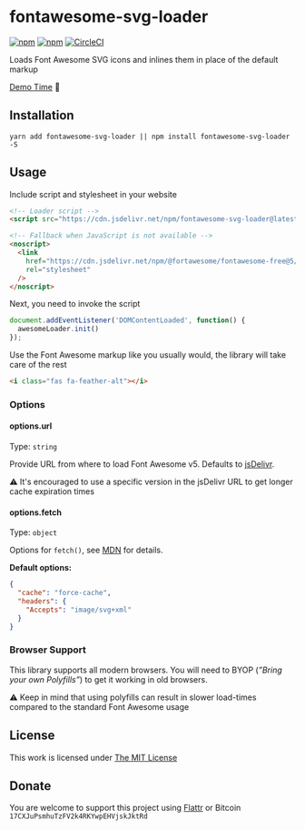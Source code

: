 # fontawesome-svg-loader

[![npm](https://flat.badgen.net/npm/license/fontawesome-svg-loader)](https://www.npmjs.org/package/fontawesome-svg-loader)
[![npm](https://flat.badgen.net/npm/v/fontawesome-svg-loader)](https://www.npmjs.org/package/fontawesome-svg-loader)
[![CircleCI](https://flat.badgen.net/circleci/github/idleberg/fontawesome-svg-loader)](https://circleci.com/gh/idleberg/fontawesome-svg-loader)

Loads Font Awesome SVG icons and inlines them in place of the default markup

[Demo Time](https://codepen.io/idleberg/full/eYYYMPY) 🙌

## Installation

`yarn add fontawesome-svg-loader || npm install fontawesome-svg-loader -S`

## Usage

Include script and stylesheet in your website

```html
<!-- Loader script -->
<script src="https://cdn.jsdelivr.net/npm/fontawesome-svg-loader@latest/dist/fontawesome-svg-loader.js" async></script>

<!-- Fallback when JavaScript is not available -->
<noscript>
  <link
    href="https://cdn.jsdelivr.net/npm/@fortawesome/fontawesome-free@5/css/all.min.css"
    rel="stylesheet"
  />
</noscript>
```

Next, you need to invoke the script

```js
document.addEventListener('DOMContentLoaded', function() {
  awesomeLoader.init()
});
```

Use the Font Awesome markup like you usually would, the library will take care of the rest

```html
<i class="fas fa-feather-alt"></i>
```

### Options

#### options.url

Type: `string`

Provide URL from where to load Font Awesome v5. Defaults to [jsDelivr](https://cdn.jsdelivr.net/npm/@fortawesome/fontawesome-free@5).

⚠️ It's encouraged to use a specific version in the jsDelivr URL to get longer cache expiration times

#### options.fetch

Type: `object`

Options for `fetch()`, see [MDN](https://developer.mozilla.org/en-US/docs/Web/API/Fetch_API/Using_Fetch#Supplying_request_options) for details.

**Default options:**

```json
{
  "cache": "force-cache",
  "headers": {
    "Accepts": "image/svg+xml"
  }
}
```

### Browser Support

This library supports all modern browsers. You will need to BYOP (*”Bring your own Polyfills”*) to get it working in old browsers.

⚠️ Keep in mind that using polyfills can result in slower load-times compared to the standard Font Awesome usage

## License

This work is licensed under [The MIT License](https://opensource.org/licenses/MIT)

## Donate

You are welcome to support this project using [Flattr](https://flattr.com/submit/auto?user_id=idleberg&url=https://github.com/idleberg/node-makensis) or Bitcoin `17CXJuPsmhuTzFV2k4RKYwpEHVjskJktRd`

